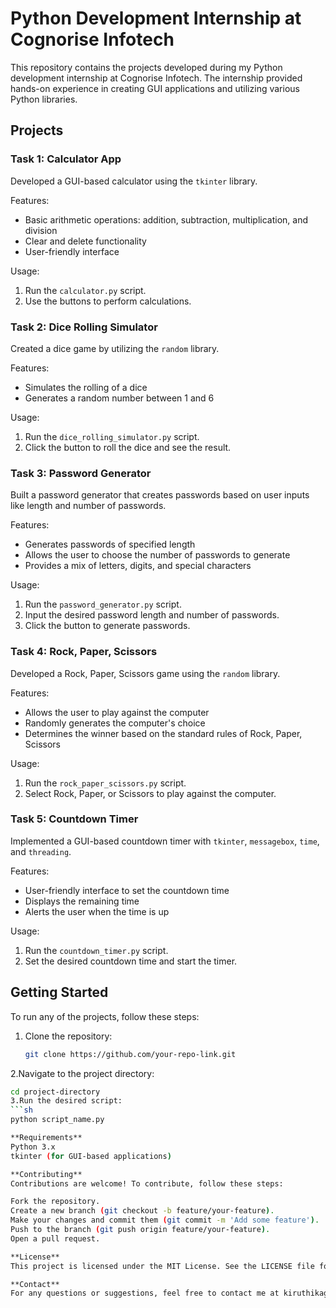 # Python Development Internship at Cognorise Infotech

This repository contains the projects developed during my Python development internship at Cognorise Infotech. The internship provided hands-on experience in creating GUI applications and utilizing various Python libraries.

## Projects

### Task 1: Calculator App
Developed a GUI-based calculator using the `tkinter` library.

Features:
- Basic arithmetic operations: addition, subtraction, multiplication, and division
- Clear and delete functionality
- User-friendly interface

Usage:
1. Run the `calculator.py` script.
2. Use the buttons to perform calculations.

### Task 2: Dice Rolling Simulator
Created a dice game by utilizing the `random` library.

Features:
- Simulates the rolling of a dice
- Generates a random number between 1 and 6

Usage:
1. Run the `dice_rolling_simulator.py` script.
2. Click the button to roll the dice and see the result.

### Task 3: Password Generator
Built a password generator that creates passwords based on user inputs like length and number of passwords.

Features:
- Generates passwords of specified length
- Allows the user to choose the number of passwords to generate
- Provides a mix of letters, digits, and special characters

Usage:
1. Run the `password_generator.py` script.
2. Input the desired password length and number of passwords.
3. Click the button to generate passwords.

### Task 4: Rock, Paper, Scissors
Developed a Rock, Paper, Scissors game using the `random` library.

Features:
- Allows the user to play against the computer
- Randomly generates the computer's choice
- Determines the winner based on the standard rules of Rock, Paper, Scissors

Usage:
1. Run the `rock_paper_scissors.py` script.
2. Select Rock, Paper, or Scissors to play against the computer.

### Task 5: Countdown Timer
Implemented a GUI-based countdown timer with `tkinter`, `messagebox`, `time`, and `threading`.

Features:
- User-friendly interface to set the countdown time
- Displays the remaining time
- Alerts the user when the time is up

Usage:
1. Run the `countdown_timer.py` script.
2. Set the desired countdown time and start the timer.

## Getting Started
To run any of the projects, follow these steps:

1. Clone the repository:
   ```sh
   git clone https://github.com/your-repo-link.git
2.Navigate to the project directory:
  ```sh
  cd project-directory
3.Run the desired script:
  ```sh
  python script_name.py

**Requirements**
Python 3.x
tkinter (for GUI-based applications)

**Contributing**
Contributions are welcome! To contribute, follow these steps:

Fork the repository.
Create a new branch (git checkout -b feature/your-feature).
Make your changes and commit them (git commit -m 'Add some feature').
Push to the branch (git push origin feature/your-feature).
Open a pull request.

**License**
This project is licensed under the MIT License. See the LICENSE file for details.

**Contact**
For any questions or suggestions, feel free to contact me at kiruthikaganesan757@gmail.com.


